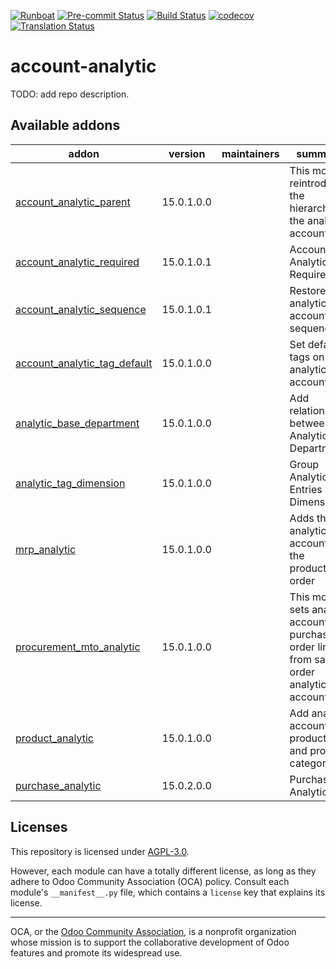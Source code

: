 
[![Runboat](https://img.shields.io/badge/runboat-Try%20me-875A7B.png)](https://runboat.odoo-community.org/builds?repo=OCA/account-analytic&target_branch=15.0)
[![Pre-commit Status](https://github.com/OCA/account-analytic/actions/workflows/pre-commit.yml/badge.svg?branch=15.0)](https://github.com/OCA/account-analytic/actions/workflows/pre-commit.yml?query=branch%3A15.0)
[![Build Status](https://github.com/OCA/account-analytic/actions/workflows/test.yml/badge.svg?branch=15.0)](https://github.com/OCA/account-analytic/actions/workflows/test.yml?query=branch%3A15.0)
[![codecov](https://codecov.io/gh/OCA/account-analytic/branch/15.0/graph/badge.svg)](https://codecov.io/gh/OCA/account-analytic)
[![Translation Status](https://translation.odoo-community.org/widgets/account-analytic-15-0/-/svg-badge.svg)](https://translation.odoo-community.org/engage/account-analytic-15-0/?utm_source=widget)

<!-- /!\ do not modify above this line -->

# account-analytic

TODO: add repo description.

<!-- /!\ do not modify below this line -->

<!-- prettier-ignore-start -->

[//]: # (addons)

Available addons
----------------
addon | version | maintainers | summary
--- | --- | --- | ---
[account_analytic_parent](account_analytic_parent/) | 15.0.1.0.0 |  | This module reintroduces the hierarchy to the analytic accounts.
[account_analytic_required](account_analytic_required/) | 15.0.1.0.1 |  | Account Analytic Required
[account_analytic_sequence](account_analytic_sequence/) | 15.0.1.0.1 |  | Restore the analytic account sequence
[account_analytic_tag_default](account_analytic_tag_default/) | 15.0.1.0.0 |  | Set default tags on analytic accounts.
[analytic_base_department](analytic_base_department/) | 15.0.1.0.0 |  | Add relationship between Analytic and Department
[analytic_tag_dimension](analytic_tag_dimension/) | 15.0.1.0.0 |  | Group Analytic Entries by Dimensions
[mrp_analytic](mrp_analytic/) | 15.0.1.0.0 |  | Adds the analytic account to the production order
[procurement_mto_analytic](procurement_mto_analytic/) | 15.0.1.0.0 |  | This module sets analytic account in purchase order line from sale order analytic account
[product_analytic](product_analytic/) | 15.0.1.0.0 |  | Add analytic account on products and product categories
[purchase_analytic](purchase_analytic/) | 15.0.2.0.0 |  | Purchase Analytic

[//]: # (end addons)

<!-- prettier-ignore-end -->

## Licenses

This repository is licensed under [AGPL-3.0](LICENSE).

However, each module can have a totally different license, as long as they adhere to Odoo Community Association (OCA)
policy. Consult each module's `__manifest__.py` file, which contains a `license` key
that explains its license.

----
OCA, or the [Odoo Community Association](http://odoo-community.org/), is a nonprofit
organization whose mission is to support the collaborative development of Odoo features
and promote its widespread use.
